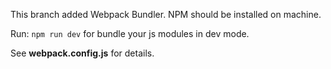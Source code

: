 This branch added Webpack Bundler.
NPM should be installed on machine.

Run:
<code>npm run dev</code>
for bundle your js modules in dev mode.

See <b>webpack.config.js</b> for details.